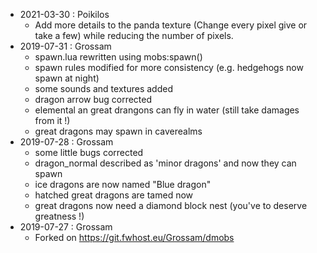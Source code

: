 * 2021-03-30 : Poikilos
  * Add more details to the panda texture (Change every pixel give or take a few) while reducing the number of pixels.
* 2019-07-31 : Grossam
  * spawn.lua rewritten using mobs:spawn()
  * spawn rules modified for more consistency (e.g. hedgehogs now spawn at night)
  * some sounds and textures added
  * dragon arrow bug corrected
  * elemental an great drangons can fly in water (still take damages from it !)
  * great dragons may spawn in caverealms
* 2019-07-28 : Grossam
  * some little bugs corrected
  * dragon_normal described as 'minor dragons' and now they can spawn
  * ice dragons are now named "Blue dragon"
  * hatched great dragons are tamed now
  * great dragons now need a diamond block nest (you've to deserve greatness !)
* 2019-07-27 : Grossam
  * Forked on https://git.fwhost.eu/Grossam/dmobs

